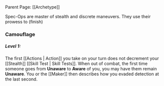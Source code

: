 Parent Page: [[Archetype]]

Spec-Ops are master of stealth and discrete maneuvers. They use their prowess to (finish)

### Camouflage
##### Level 1:
The first [[Actions | Action]] you take on your turn does not decrement your [[Stealth]] [[Skill Test | Skill Tests]]. When out of combat, the first time someone goes from **Unaware** to **Aware** of you, you may have them remain **Unaware**. You or the [[Maker]] then describes how you evaded detection at the last second.

